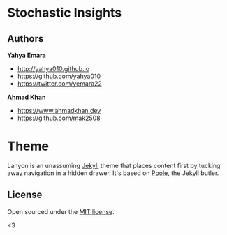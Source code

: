 # Stochastic Insights

## Authors

**Yahya Emara**
- <http://yahya010.github.io>
- <https://github.com/yahya010>
- <https://twitter.com/yemara22>

**Ahmad Khan**
- <https://www.ahmadkhan.dev>
- <https://github.com/mak2508>



# Theme

Lanyon is an unassuming [Jekyll](http://jekyllrb.com) theme that places content first by tucking away navigation in a hidden drawer. It's based on [Poole](http://getpoole.com), the Jekyll butler.

## License

Open sourced under the [MIT license](LICENSE.md).

<3
